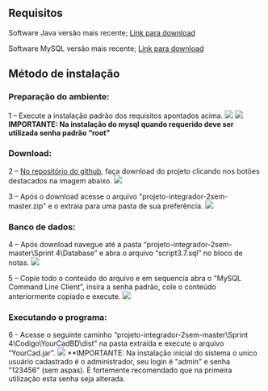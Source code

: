 ## Requisitos

Software Java versão mais recente; [Link para download](https://java.com/pt-BR/download/)

Software MySQL versão mais recente; [Link para download](https://dev.mysql.com/downloads/installer/)

## Método de instalação

### Preparação do ambiente:

1 – Execute a instalação padrão dos requisitos apontados acima.
![](https://github.com/labarro/projeto-integrador-2sem/blob/master/Sprint%204/Documentacao/Imagem%201.png?raw=true)
![](https://github.com/labarro/projeto-integrador-2sem/blob/master/Sprint%204/Documentacao/Imagem%202.png?raw=true)
**IMPORTANTE: Na instalação do mysql quando requerido deve ser utilizada senha padrão “root”**
### Download:
2 – [No repositório do github](https://github.com/labarro/projeto-integrador-2sem), faça download do projeto clicando nos botões destacados na imagem abaixo.
![](https://github.com/labarro/projeto-integrador-2sem/blob/master/Sprint%204/Documentacao/Imagem%203.png?raw=true)


3 – Após o download acesse o arquivo "projeto-integrador-2sem-master.zip" e o extraia para uma pasta de sua preferência.
![](https://github.com/labarro/projeto-integrador-2sem/blob/master/Sprint%204/Documentacao/Imagem%204.png?raw=true)
### Banco de dados:
4 – Após download navegue até a pasta “projeto-integrador-2sem-master\Sprint 4\Database” e abra o arquivo “script3.7.sql” no bloco de notas.
![](https://github.com/labarro/projeto-integrador-2sem/blob/master/Sprint%204/Documentacao/Imagem%205.png?raw=true)

5 – Copie todo o conteúdo do arquivo e em sequencia abra o "MySQL Command Line Client", insira a senha padrão, cole o conteúdo anteriormente copiado e execute.
![](https://github.com/labarro/projeto-integrador-2sem/blob/master/Sprint%204/Documentacao/Imagem%206.png?raw=true)

### Executando o programa:
6 - Acesse o seguinte caminho “projeto-integrador-2sem-master\Sprint 4\Codigo\YourCadBD\dist” na pasta extraída e execute o arquivo “YourCad.jar”.
![](https://github.com/labarro/projeto-integrador-2sem/blob/master/Sprint%204/Documentacao/Imagem%207.JPG?raw=true)
**IMPORTANTE: Na instalação inicial do sistema o unico usuário cadastrado é o administrador, seu login é "admin" e senha "123456" (sem aspas). É fortemente recomendado que na primeira utilização esta senha seja alterada.
